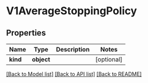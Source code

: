 # V1AverageStoppingPolicy


## Properties
Name | Type | Description | Notes
------------ | ------------- | ------------- | -------------
**kind** | **object** |  | [optional] 

[[Back to Model list]](../README.md#documentation-for-models) [[Back to API list]](../README.md#documentation-for-api-endpoints) [[Back to README]](../README.md)


